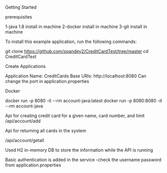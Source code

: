 
Getting Started

prerequisites

1-java 1.8 install in machine
2-docker install in machine
3-git install in machine


To install this example application, run the following commands:

git clone https://github.com/spandey2/CreditCardTest/tree/master
cd CreditCardTest


Create Applications

Application Name: CreditCards
Base URIs: http://localhost:8080
Can change the port in application.properties

Docker

docker run -p 8080 -it --rm account-java:latest
docker run -p 8080:8080 -it --rm account-java

Api for creating credit card for a given name, card number, and limit
/api/account/add

Api for returning all cards in the system

/api/account/getall

Used H2 in-memory DB to store the information while the API is running

Basic authentication is added in the service -check the username password from application.properties


